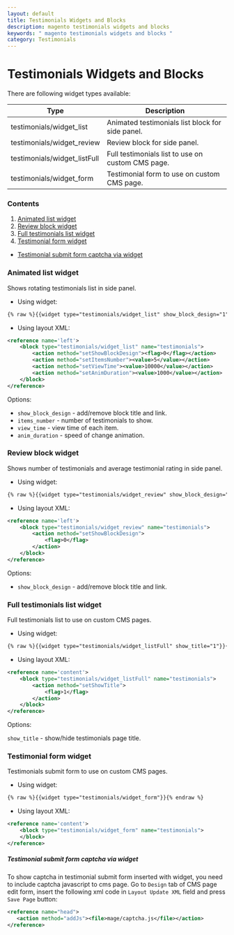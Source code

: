 ```yaml
---
layout: default
title: Testimonials Widgets and Blocks
description: magento testimonials widgets and blocks
keywords: " magento testimonials widgets and blocks "
category: Testimonials
---
```


# Testimonials Widgets and Blocks

There are following widget types available:

Type                                | Description
------------------------------------|------------
testimonials/widget_list            | Animated testimonials list block for side panel.
testimonials/widget_review          | Review block for side panel.
testimonials/widget_listFull        | Full testimonials list to use on custom CMS page.
testimonials/widget_form            | Testimonial form to use on custom CMS page.

### Contents

1. [Animated list widget](#animated-list-widget)
2. [Review block widget](#review-block-widget)
3. [Full testimonials list widget](#full-testimonials-list-widget)
4. [Testimonial form widget](#testimonial-form-widget)
 - [Testimonial submit form captcha via widget](#testimonial-submit-form-captcha-via-widget)

### Animated list widget

Shows rotating testimonials list in side panel.

*  Using widget:

```txt
{% raw %}{{widget type="testimonials/widget_list" show_block_design="1" items_number="5" view_time="10000" anim_duration="1000"}}{% endraw %}
```

 *  Using layout XML:

```xml
<reference name='left'>
    <block type="testimonials/widget_list" name="testimonials">
        <action method="setShowBlockDesign"><flag>0</flag></action>
        <action method="setItemsNumber"><value>5</value></action>
        <action method="setViewTime"><value>10000</value></action>
        <action method="setAnimDuration"><value>1000</value></action>
    </block>
</reference>
```

Options:

- `show_block_design` - add/remove block title and link.
- `items_number` - number of testimonials to show.
- `view_time` - view time of each item.
- `anim_duration` - speed of change animation.

### Review block widget

Shows number of testimonials and average testimonial rating in side panel.

 *  Using widget:

```txt
{% raw %}{{widget type="testimonials/widget_review" show_block_design="1"}}{% endraw %}
```

 *  Using layout XML:

```xml
<reference name='left'>
    <block type="testimonials/widget_review" name="testimonials">
        <action method="setShowBlockDesign">
            <flag>0</flag>
        </action>
    </block>
</reference>
```

Options:

- `show_block_design` - add/remove block title and link.

### Full testimonials list widget

Full testimonials list to use on custom CMS pages.

 *  Using widget:

```txt
{% raw %}{{widget type="testimonials/widget_listFull" show_title="1"}}{% endraw %}
```

 *  Using layout XML:

```xml
<reference name='content'>
    <block type="testimonials/widget_listFull" name="testimonials">
        <action method="setShowTitle">
            <flag>1</flag>
        </action>
    </block>
</reference>
```

Options:

`show_title` - show/hide testimonials page title.

### Testimonial form widget

Testimonials submit form to use on custom CMS pages.

 *  Using widget:

```txt
{% raw %}{{widget type="testimonials/widget_form"}}{% endraw %}
```

 *  Using layout XML:

```xml
<reference name='content'>
    <block type="testimonials/widget_form" name="testimonials">
    </block>
</reference>
```

##### Testimonial submit form captcha via widget

To show captcha in testimonial submit form inserted with widget, you need to
include captcha javascript to cms page. Go to `Design` tab of CMS page edit form,
insert the following xml code in `Layout Update XML` field and press `Save Page`
button:

```xml
<reference name="head">
   <action method="addJs"><file>mage/captcha.js</file></action>
</reference>
```